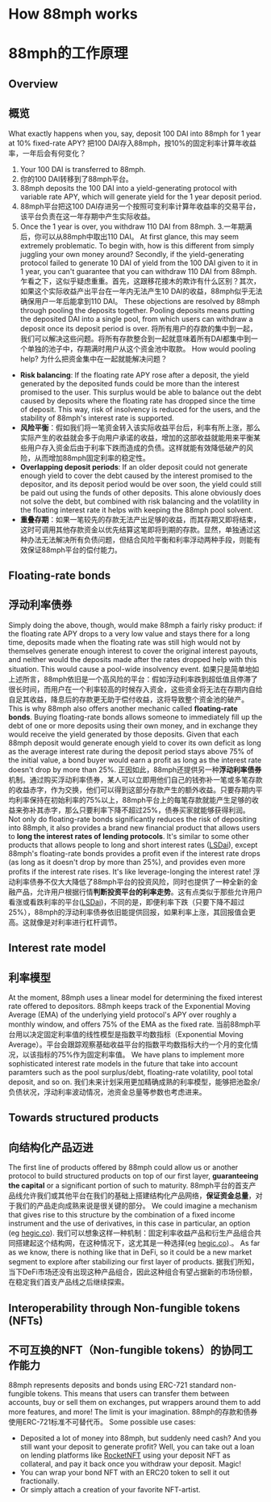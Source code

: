 # How 88mph works
# 88mph的工作原理
## Overview
## 概览
What exactly happens when you, say, deposit 100 DAI into 88mph for 1 year at 10% fixed-rate APY?
把100 DAI存入88mph，按10%的固定利率计算年收益率，一年后会有何变化？
1. Your 100 DAI is transferred to 88mph.
1. 你的100 DAI转移到了88mph平台。
2. 88mph deposits the 100 DAI into a yield-generating protocol with variable rate APY, which will generate yield for the 1 year deposit period.
2. 88mph平台把这100 DAI存进另一个按照可变利率计算年收益率的交易平台，该平台负责在这一年存期中产生实际收益。
3. Once the 1 year is over, you withdraw 110 DAI from 88mph.
3.一年期满后，你可以从88mph中取出110 DAI。
At first glance, this may seem extremely problematic. To begin with, how is this different from simply juggling your own money around? Secondly, if the yield-generating protocol failed to generate 10 DAI of yield from the 100 DAI given to it in 1 year, you can't guarantee that you can withdraw 110 DAI from 88mph.
乍看之下，这似乎疑虑重重。首先，这跟移花接木的欺诈有什么区别？其次，如果这个实际收益产出平台在一年内无法产生10 DAI的收益，88mph似乎无法确保用户一年后能拿到110 DAI。
These objections are resolved by 88mph through pooling the deposits together. Pooling deposits means putting the deposited DAI into a single pool, from which users can withdraw a deposit once its deposit period is over.
将所有用户的存款的集中到一起，我们可以解决这些问题。将所有存款整合到一起就意味着所有DAI都集中到一个单独的池子中，存期满时用户从这个资金池中取款。
How would pooling help?
为什么把资金集中在一起就能解决问题？
- **Risk balancing**: If the floating rate APY rose after a deposit, the yield generated by the deposited funds could be more than the interest promised to the user. This surplus would be able to balance out the debt caused by deposits where the floating rate has dropped since the time of deposit. This way, risk of insolvency is reduced for the users, and the stability of 88mph's interest rate is supported.
- **风险平衡**：假如我们将一笔资金转入该实际收益平台后，利率有所上涨，那么实际产生的收益就会多于向用户承诺的收益，增加的这部收益就能用来平衡某些用户存入资金后由于利率下跌而造成的负债。这样就能有效降低破产的风险，从而增加88mph固定利率的稳定性。
- **Overlapping deposit periods**: If an older deposit could not generate enough yield to cover the debt caused by the interest promised to the depositor, and its deposit period would be over soon, the yield could still be paid out using the funds of other deposits. This alone obviously does not solve the debt, but combined with risk balancing and the volatility in the floating interest rate it helps with keeping the 88mph pool solvent.
- **重叠存期**：如果一笔较先的存款无法产出足够的收益，而其存期又即将结束，这时可调用其他存款资金以优先结算这笔即将到期的存款。显然，单独通过这种办法无法解决所有负债问题，但结合风险平衡和利率浮动两种手段，则能有效保证88mph平台的偿付能力。
## Floating-rate bonds
## 浮动利率债券
Simply doing the above, though, would make 88mph a fairly risky product: if the floating rate APY drops to a very low value and stays there for a long time, deposits made when the floating rate was still high would not by themselves generate enough interest to cover the original interest payouts, and neither would the deposits made after the rates dropped help with this situation. This would cause a pool-wide insolvency event.
如果只是简单地如上述所言，88mph依旧是一个高风险的平台：假如浮动利率跌到超低值且停滞了很长时间，而用户在一个利率较高的时候存入资金，这些资金将无法在存期内自给自足其收益，降息后的存款更无助于偿付收益，这将导致整个资金池的破产。
This is why 88mph also offers another mechanic called **floating-rate bonds**. Buying floating-rate bonds allows someone to immediately fill up the debt of one or more deposits using their own money, and in exchange they would receive the yield generated by those deposits. Given that each 88mph deposit would generate enough yield to cover its own deficit as long as the average interest rate during the deposit period stays above 75% of the initial value, a bond buyer would earn a profit as long as the interest rate doesn't drop by more than 25%.
正因如此，88mph还提供另一种**浮动利率债券**机制。通过购买浮动利率债券，某人可以立即用他们自己的钱弥补一笔或多笔存款的收益赤字，作为交换，他们可以得到这部分存款产生的额外收益。只要存期内平均利率保持在初始利率的75%以上，88mph平台上的每笔存款就能产生足够的收益来弥补其赤字，那么只要利率下降不超过25%，债券买家就能够获得利润。
Not only do floating-rate bonds significantly reduces the risk of depositing into 88mph, it also provides a brand new financial product that allows users to **long the interest rates of lending protocols**. It's similar to some other products that allows people to long and short interest rates ([LSDai](https://lsdai.market/)), except 88mph's floating-rate bonds provides a profit even if the interest rate drops (as long as it doesn't drop by more than 25%), and provides even more profits if the interest rate rises. It's like leverage-longing the interest rate!
浮动利率债券不仅大大降低了88mph平台的投资风险，同时也提供了一种全新的金融产品，允许用户根据行情**判断投资平台的利率走势**。这有点类似于那些允许用户看涨或看跌利率的平台([LSDai](https://lsdai.market/))，不同的是，即便利率下跌（只要下降不超过25%），88mph的浮动利率债券依旧能提供回报，如果利率上涨，其回报值会更高。这就像是对利率进行杠杆调节。
## Interest rate model
## 利率模型
At the moment, 88mph uses a linear model for determining the fixed interest rate offered to depositors. 88mph keeps track of the Exponential Moving Average (EMA) of the underlying yield protocol's APY over roughly a monthly window, and offers 75% of the EMA as the fixed rate.
当前88mph平台用以决定固定利率值的线性模型是指数平均数指标（Exponential Moving Average）。平台会跟踪观察基础收益平台的指数平均数指标大约一个月的变化情况，以该指标的75%作为固定利率值。
We have plans to implement more sophisticated interest rate models in the future that take into account paramters such as the pool surplus/debt, floating-rate volatility, pool total deposit, and so on.
我们未来计划采用更加精确成熟的利率模型，能够把池盈余/负债状况，浮动利率波动情况，池资金总量等参数也考虑进来。
## Towards structured products
## 向结构化产品迈进
The first line of products offered by 88mph could allow us or another protocol to build structured products on top of our first layer, **guaranteeing the capital** or a significant portion of such to maturity.
88mph平台的首支产品线允许我们或其他平台在我们的基础上搭建结构化产品网络，**保证资金总量**，对于我们的产品走向成熟来说是很关键的部分。
We could imagine a mechanism that gives rise to this structure by the combination of a fixed income instrument and the use of derivatives, in this case in particular, an option (eg [hegic.co](https://www.hegic.co)).
我们可以想象这样一种机制：固定利率收益产品和衍生产品组合共同搭建起这个结构网，在这种情况下，这尤其是一种选择(eg [hegic.co](https://www.hegic.co)).。
As far as we know, there is nothing like that in DeFi, so it could be a new market segment to explore after stabilizing our first layer of products.
据我们所知，当下DeFi市场还没有出现这种产品组合，因此这种组合有望占据新的市场份额，在稳定我们首支产品线之后继续探索。
## Interoperability through Non-fungible tokens (NFTs)
## 不可互换的NFT（Non-fungible tokens）的协同工作能力
88mph represents deposits and bonds using ERC-721 standard non-fungible tokens. This means that users can transfer them between accounts, buy or sell them on exchanges, put wrappers around them to add more features, and more! The limit is your imagination.
88mph的存款和债券使用ERC-721标准不可替代币。
Some possible use cases:

- Deposited a lot of money into 88mph, but suddenly need cash? And you still want your deposit to generate profit? Well, you can take out a loan on lending platforms like [RocketNFT](https://medium.com/@AlexMasmej/introducing-rocket-get-a-loan-against-your-nfts-f67b1b5738f0) using your deposit NFT as collateral, and pay it back once you withdraw your deposit. Magic!
- You can wrap your bond NFT with an ERC20 token to sell it out fractionally.
- Or simply attach a creation of your favorite NFT-artist.

